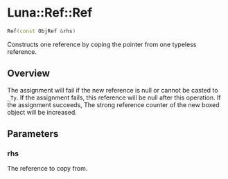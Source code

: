 # Luna::Ref::Ref

```c++
Ref(const ObjRef &rhs)
```

Constructs one reference by coping the pointer from one typeless reference. 

## Overview
The assignment will fail if the new reference is null or cannot be casted to `_Ty`. If the assignment fails, this reference will be null after this operation. If the assignment succeeds, The strong reference counter of the new boxed object will be increased. 

## Parameters
### rhs
The reference to copy from. 

